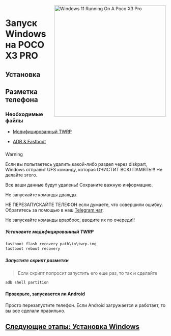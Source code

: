 <img align="right" src="https://github.com/woa-vayu/src_vayu_windows/blob/main/2Poco X3 Pro Windows.png" width="350" alt="Windows 11 Running On A Poco X3 Pro">


# Запуск Windows на POCO X3 PRO

## Установка

## Разметка телефона

### Необходимые файлы

- [Модифицированный TWRP](../../../releases/Recoveries)

- [ADB & Fastboot](https://developer.android.com/studio/releases/platform-tools)

### 
> [!WARNING]
> Если вы попытаетесь удалить какой-либо раздел через diskpart, Windows отправит UFS команду, которая ОЧИСТИТ ВСЮ ПАМЯТЬ!!! Не делайте этого.
> 
> Все ваши данные будут удалены! Сохраните важную информацию.
> 
> Не запускайте команды дважды.
> 
> НЕ ПЕРЕЗАПУСКАЙТЕ ТЕЛЕФОН если думаете, что совершили ошибку. Обратитесь за помощью в наш [Telegram чат](https://t.me/winonvayualt).
> 
>
> Не запускайте команды вразброс, вводите их по очереди!!

##### Установите модифицированный TWRP
```cmd
fastboot flash recovery path\to\twrp.img
fastboot reboot recovery
```

##### Запустите скрипт разметки

> Если скрипт попросит запустить его еще раз, то так и сделайте

```cmd
adb shell partition
```

#### Проверьте, запускается ли Android
Просто перезапустите телефон. Если Android загружается и работает, то вы все сделали правильно.


## [Следующие этапы: Установка Windows](/guide/install-2-ru.md)
